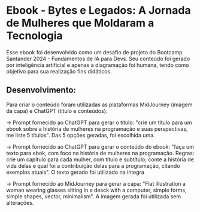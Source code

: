 # Ebook - Bytes e Legados: A Jornada de Mulheres que Moldaram a Tecnologia
Esse ebook foi desenvolvido como um desafio de projeto do Bootcamp Santander 2024 - Fundamentos de IA para Devs. Seu conteúdo foi gerado por inteligência artificial e apenas a diagramação foi humana, tendo como objetivo para sua realização fins didáticos. 
## Desenvolvimento: 
Para criar o conteúdo foram utilizadas as plataformas MidJourney (imagem da capa) e ChatGPT (título e conteúdos).

 -> Prompt fornecido ao ChatGPT para gerar o título: "crie um título para um ebook sobre a história de mulheres na programação e suas perspectivas, me liste 5 títulos". Das 5 opções geradas, foi escolhida uma.

-> Prompt fornecido ao ChatGPT para gerar o conteúdo do ebook: "faça um texto para ebok, com foco na história de mulheres na programação. Regras: crie um capítulo para cada mulher, com título e subtítulo; conte a história de vida delas e qual foi a contribuição delas para a programação, citando exemplos atuais". O texto gerado foi utilizado na íntegra

-> Prompt fornecido ao MidJourney para gerar a capa: "Flat illustration a woman wearing glasses sitting in a desck with a computer, simple forms, simple shapes, vector, minimalism". A imagem gerada foi utilizada sem alterações.
